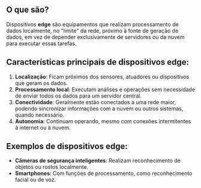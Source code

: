## O que são?
Dispositivos **edge** são equipamentos que realizam processamento de dados localmente, no "limite" da rede, próximo à fonte de geração de dados, em vez de depender exclusivamente de servidores ou da nuvem para executar essas tarefas.
## Características principais de dispositivos edge:

1. **Localização**: Ficam próximos dos sensores, atuadores ou dispositivos que geram os dados.
2. **Processamento local**: Executam análises e operações sem necessidade de enviar todos os dados para um servidor central.
3. **Conectividade**: Geralmente estão conectados a uma rede maior, podendo sincronizar informações com a nuvem ou outros sistemas, quando necessário.
4. **Autonomia**: Continuam operando, mesmo com conexões intermitentes à internet ou à nuvem.
## Exemplos de dispositivos edge:

- **Câmeras de segurança inteligentes**: Realizam reconhecimento de objetos ou rostos localmente.
- **Smartphones**: Com funções de processamento, como reconhecimento facial ou de voz.